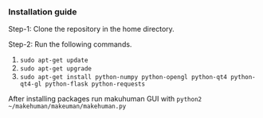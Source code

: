 ### Installation guide
Step-1: Clone the repository in the home directory.

Step-2: Run the following commands.
1. `sudo apt-get update`
2. `sudo apt-get upgrade`
3. `sudo apt-get install python-numpy python-opengl python-qt4 python-qt4-gl python-flask python-requests`

After installing packages run makuhuman GUI with
`python2 ~/makehuman/makeuman/makehuman.py`
